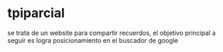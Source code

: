 # tpiparcial
se trata de un website para compartir recuerdos, el objetivo principal a seguir es logra posicionamiento en el buscador de google
